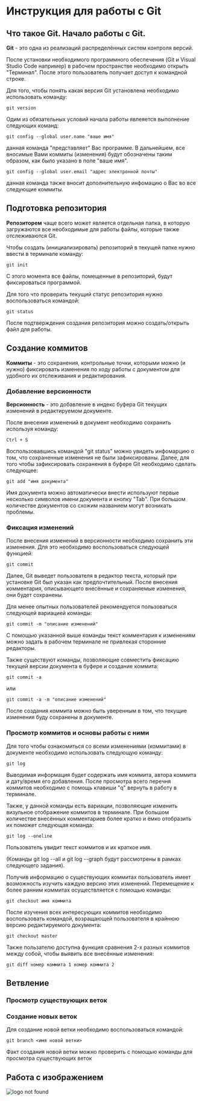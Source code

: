 # **Инструкция для работы с Git**

## Что такое Git. Начало работы с Git.

**Git** - это одна из реализаций распределённых систем контроля версий. 

После установки необходимого программного обеспечения (Git и Visual Studio Code например) в рабочем пространстве необходимо открыть "Терминал". После этого пользователь получает доступ к командной строке.

Для того, чтобы понять какая версия Git установлена необходимо использовать команду:

    git version

Одим из обязательных условий начала работы явлеяется выполнение следующих команд:

    git config --global user.name "ваше имя"

данная команда "представляет" Вас программе. В дальнейшем, все вносимые Вами коммиты (изменения) будут обозначены таким образом, как было указано в поле "ваше имя".

    git config --global user.email "адрес электронной почты"

данная команда также вносит дополнительную инфомацию о Вас во все следующие коммиты.

## Подготовка репозитория

**Репозиторем** чаще всего может является отдельная папка, в которую загружаются все необходимые для работы файлы, которые также отслеживаются Git.

Чтобы создать (инициализировать) репозиторий в текущей папке нужно ввести в терминале команду:

    git init

С этого момента все файлы, помещенные в репозиторий, будут фиксироваться программой. 

Для того что проверить текущий статус репозитория нужно воспользоваться командой:

    git status

После подтверждения создания репозитория можно создать/открыть файл для работы. 

## Создание коммитов

**Коммиты** - это сохранения, контрольные точки, которыми можно (и нужно) фиксировать изменения по ходу работы с документом для удобного их отслеживания и редактирования.

 ### Добавление версионности

 **Версионность** - это добавление в индекс буфера Git текущих изменений в редактируемом документе.

 После внесения изменений в документ необходимо сохранить используя команду: 

    Ctrl + S

 Воспользовавшись командой "git status" можно увидеть инфомарцию о том, что сохраненные изменения не были зафиксированы. Далее, для того чтобы зафиксировать сохранения в буфере Git необходимо сделать следующее:

    git add "имя документа"

Имя документа можно автоматически внести используют первые несколько символов имени документа и кнопку "Tab". При большом количестве документов со схожим названием могут возникать проблемы.

 ### Фиксация изменений

 После внесения изменений в версионности необходимо сохранить эти изменения. Для это необходимо воспользоваться следующей функцией:

    git commit

Далее, Git выведет пользователя в редактор текста, который при установке Git был указан как предпочтительный. После внесения комментария, описывающего внесённые и сохраняемые изменения, они будет сохранены.

Для менее опытных пользователей рекомендуется пользоваться следующей вариацией команды:

    git commit -m "описание изменений"

С помощью указанной выше команды текст комментария к изменениям можно задать в рабочем терминале не привлекая сторонние редакторы.

Также существуют команды, позволяющие совместить фиксацию текущей версии документа в буфере и создание коммита:

    git commit -a

или

    git commit -a -m "описание изменений"

После создания коммита можно быть уверенным в том, что текущие изменения буду сохранены в документе.

### Просмотр коммитов и основы работы с ними

Для того чтобы ознакомиться со всеми изменениями (коммитами) в документе необходимо использовать следующую команду:

    git log

Выводимая информация будет содержать имя коммита, автора коммита и дату/время его добавления. После просмотра всего перечня коммитов необходимо с помощь клавиши "q" вернуть в работу в терминале.

Также, у данной команды есть вариации, позволяющие изменить визульное отображение коммитов в терминале. При большом количестве внесённых комментариев более кратко и ёмко отобразить их поможет следующая команда:

    git log --oneline

Пользователь увидит текст коммитов и их краткое имя.

(Команды git log --all и git log --graph будут рассмотрены в рамках следующего задания).

Получив информацию о существующих коммитах пользователь имеет возможность изучить каждую версию этих изменений. Перемещение к более ранним коммитах осуществляется с помощью команды:

    git checkout имя коммита

После изучения всех интересующих коммитов необходимо воспользовать командой, возращающей пользователя в крайнюю версию редактируемого документа:

    git checkout master

Также пользателю доступна функция сравнения 2-х разных коммитов между собой, чтобы выявить все внесённые изменения:

    git diff номер коммита 1 номер коммита 2


## Ветвление

### Просмотр существующих веток

### Создание новых веток

Для создание новой ветки необходимо воспользоваться командой:

    git branch <имя новой ветки>

Факт создания новой ветки можно проверить с помощью команды для просмотра существующих веток

## Работа с изображением

![logo not found](kitty.jpg)

